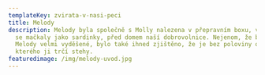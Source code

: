 ```yaml
---
templateKey: zvirata-v-nasi-peci
title: Melody
description: Melody byla společně s Molly nalezena v přepravním boxu, ve kterém
  se mačkaly jako sardinky, před domem naší dobrovolnice. Nejenom, že byla
  Melody velmi vyděšené, bylo také ihned zjištěno, že je bez poloviny ocásku, ze
  kterého ji trčí stehy.
featuredimage: /img/melody-uvod.jpg
---
```

